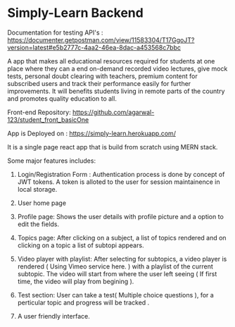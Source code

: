# Simply-Learn Backend

Documentation for testing API's : https://documenter.getpostman.com/view/11583304/T17GgoJT?version=latest#e5b2777c-4aa2-46ea-8dac-a453568c7bbc

A app that makes all educational resources required for students at one place where they can a end on-demand recorded video lectures, give mock tests, personal doubt clearing with teachers, premium content for subscribed users and track their performance easily for further improvements.
It will benefits students living in remote parts of the country and promotes quality education to all.

Front-end Repository: https://github.com/agarwal-123/student_front_basicOne

App is Deployed on : https://simply-learn.herokuapp.com/
 
It is a single page react app that is build from scratch using MERN stack.

Some major features includes:
1) Login/Registration Form : Authentication process is done by concept of JWT tokens. A token is alloted to the user for session maintainence in local storage.

2) User home page

3) Profile page: Shows the user details with profile picture and a option to edit the fields.

4) Topics page: After clicking on a subject, a list of topics rendered and on clicking on a topic a list of subtopi appears.

5) Video player with playlist: After selecting for subtopics, a video player is rendered ( Using Vimeo service here. ) with a playlist of the current subtopic. The video will start from where the user left seeing ( If first time, the video will play from begining ).

6) Test section: User can take a test( Multiple choice questions ), for a perticular topic and progress will be tracked .

7) A user friendly interface.

